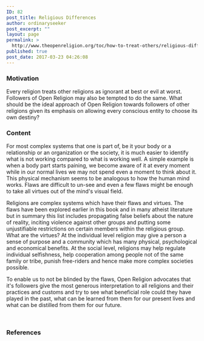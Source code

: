 ```yaml
---
ID: 82
post_title: Religious Differences
author: ordinaryseeker
post_excerpt: ""
layout: page
permalink: >
  http://www.theopenreligion.org/toc/how-to-treat-others/religious-differences/
published: true
post_date: 2017-03-23 04:26:08
---
```

<h3>Motivation</h3>
Every religion treats other religions as ignorant at best or evil at worst. Followers of Open Religion may also be tempted to do the same. What should be the ideal approach of Open Religion towards followers of other religions given its emphasis on allowing every conscious entity to choose its own destiny?
<h3>Content</h3>
For most complex systems that one is part of, be it your body or a relationship or an organization or the society, it is much easier to identify what is not working compared to what is working well. A simple example is when a body part starts paining, we become aware of it at every moment while in our normal lives we may not spend even a moment to think about it. This physical mechanism seems to be analogous to how the human mind works. Flaws are difficult to un-see and even a few flaws might be enough to take all virtues out of the mind's visual field.

Religions are complex systems which have their flaws and virtues. The flaws have been explored earlier in this book and in many atheist literature but in summary this list includes propagating false beliefs about the nature of reality, inciting violence against other groups and putting some unjustifiable restrictions on certain members within the religious group. What are the virtues? At the individual level religion may give a person a sense of purpose and a community which has many physical, psychological and economical benefits. At the social level, religions may help regulate individual selfishness, help cooperation among people not of the same family or tribe, punish free-riders and hence make more complex societies possible.

To enable us to not be blinded by the flaws, Open Religion advocates that it's followers give the most generous interpretation to all religions and their practices and customs and try to see what beneficial role could they have played in the past, what can be learned from them for our present lives and what can be distilled from them for our future.

&nbsp;
<h3>References</h3>